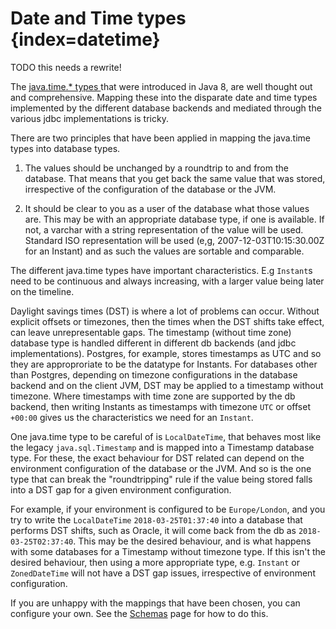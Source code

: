 Date and Time types {index=datetime}
=======
TODO this needs a rewrite!

The [java.time.* types ](https://docs.oracle.com/javase/8/docs/api/java/time/package-summary.html) that were introduced in Java 8, are well thought out and comprehensive. Mapping these into the disparate date and time
types implemented by the different database backends and mediated through the various jdbc implementations is tricky.

There are two principles that have been applied in mapping the java.time types into database types.

1. The values should be unchanged by a roundtrip to and from the database.
That means that you get back the same value that was stored, irrespective of the configuration of the
database or the JVM.

2. It should be clear to you as a user of the database what those values are. This may be with an appropriate database type, if one is available. If not, a varchar with a string representation of the value will be used. Standard ISO representation will be used (e,g, 2007-12-03T10:15:30.00Z for an Instant) and as such the values are sortable and comparable.

The different java.time types have important characteristics. E.g `Instant`s need to be continuous and always increasing,
with a larger value being later on the timeline.

Daylight savings times (DST) is where a lot of problems can occur. Without explicit offsets or timezones, then the times when the DST shifts take effect, can leave unrepresentable gaps.
The timestamp (without time zone) database type is handled different in different db backends (and jdbc implementations). Postgres, for example, stores timestamps as UTC and so they are approproriate to be the datatype for Instants. For databases other than Postgres, depending on timezone configurations in the database backend and on the client JVM, DST may be applied
  to a timestamp without timezone.
Where timestamps with time zone are supported by the db backend, then writing Instants as timestamps with timezone
`UTC` or offset `+00:00` gives us the characteristics we need for an `Instant`.


One java.time type to be careful of is `LocalDateTime`, that behaves most like the legacy `java.sql.Timestamp` and is mapped into a Timestamp database type. For these, the exact behaviour for DST related can depend on the environment configuration of the database or the JVM. And so is the one type that can break the "roundtripping" rule if the value being stored falls into a DST gap for a given environment configuration.

For example, if your environment is configured to be `Europe/London`, and you try to write the `LocalDateTime` `2018-03-25T01:37:40` into a database that performs DST shifts, such as Oracle, it will come back from the db as `2018-03-25T02:37:40`. This may be the desired behaviour, and is what happens with some databases for a Timestamp without timezone type. If this isn't the desired behaviour, then using a more appropriate type, e.g. `Instant` or `ZonedDateTime` will not have a DST gap issues, irrespective of environment configuration.

If you are unhappy with the mappings that have been chosen, you can configure your own. See the [Schemas](schemas.md) page for how to do this.
